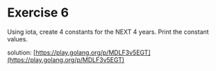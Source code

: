 # Exercise 6

Using iota, create 4 constants for the NEXT 4 years. Print the constant values.

solution: [https://play.golang.org/p/MDLF3v5EGT](https://play.golang.org/p/MDLF3v5EGT)

